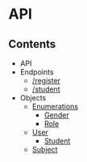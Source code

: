 # API #

## Contents
* API
* Endpoints
    * [/register](register.md)
    * [/student](student.md)
* Objects
    * [Enumerations](#enumerations)
        * [Gender](#gender)
        * [Role](#role)
    * [User](#user)
        * [Student](#student)
    * [Subject](#subject)